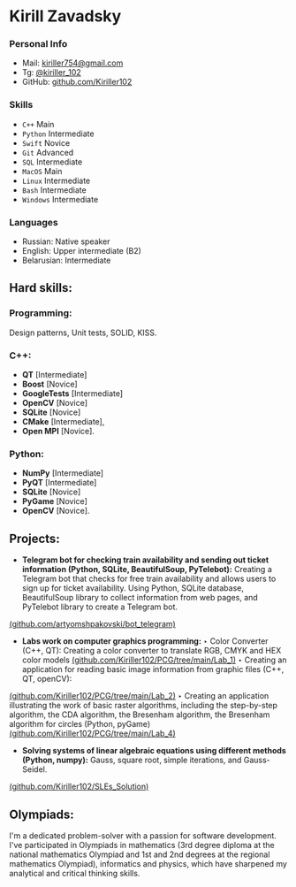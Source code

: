 # Kirill Zavadsky

### Personal Info

* Mail: kiriller754@gmail.com
* Tg: [@kiriller_102](https://t.me/kiriller_102)
* GitHub: [github.com/Kiriller102](https://github.com/Kiriller102)

### Skills
* `C++` Main
* `Python` Intermediate
* `Swift` Novice
* `Git` Advanced
* `SQL` Intermediate
* `MacOS` Main
* `Linux` Intermediate
* `Bash` Intermediate
* `Windows` Intermediate

### Languages
* Russian: Native speaker
* English: Upper intermediate
(B2)
* Belarusian: Intermediate


## Hard skills:
### Programming:
Design patterns, Unit tests, SOLID, KISS.
### C++:
* **QT** [Intermediate]
* **Boost** [Novice]
* **GoogleTests** [Intermediate]
* **OpenCV** [Novice]
* **SQLite** [Novice]
* **CMake** [Intermediate],
* **Open MPI** [Novice].

### Python: 
* **NumPy** [Intermediate]
* **PyQT** [Intermediate]
* **SQLite** [Novice]
* **PyGame** [Novice]
* **OpenCV** [Novice].

## Projects:

- **Telegram bot for checking train availability and sending out ticket**
    **information (Python, SQLite, BeautifulSoup, PyTelebot):**
       Creating a Telegram bot that checks for free train availability and
       allows users to sign up for ticket availability. Using Python, 
SQLite
       database, BeautifulSoup library to collect information from web 
pages,
       and PyTelebot library to create a Telegram bot.
       
[(github.com/artyomshpakovski/bot_telegram)](https://github.com/artyomshpakovski/bot_telegram)

- **Labs work on computer graphics programming:**
    ‣ Color Converter (C++, QT):
       Creating a color converter to translate RGB, CMYK and HEX color
       models 
[(github.com/Kiriller102/PCG/tree/main/Lab_1)](https://github.com/Kiriller102/PCG/tree/main/Lab_1)
    ‣ Creating an application for reading basic image information from
      graphic files (C++, QT, openCV):
      
[(github.com/Kiriller102/PCG/tree/main/Lab_2)](https://github.com/Kiriller102/PCG/tree/main/Lab_2)
   ‣ Creating an application illustrating the work of basic raster
      algorithms, including the step-by-step algorithm, the CDA
      algorithm, the Bresenham algorithm, the Bresenham algorithm for
      circles (Python, pyGame) 
[(github.com/Kiriller102/PCG/tree/main/Lab_4)](https://github.com/Kiriller102/PCG/tree/main/Lab_4)

- **Solving systems of linear algebraic equations using different 
methods**
    **(Python, numpy):**
       Gauss, square root, simple iterations, and Gauss-Seidel.
       
[(github.com/Kiriller102/SLEs_Solution)](https://github.com/Kiriller102/SLEs_Solution)

## Olympiads:
I'm a dedicated problem-solver with a passion for software development. 
I've participated in Olympiads in mathematics (3rd degree diploma at the 
national mathematics Olympiad and 1st and 2nd degrees at the regional 
mathematics Olympiad), informatics and physics, which have sharpened my 
analytical and critical thinking skills.





